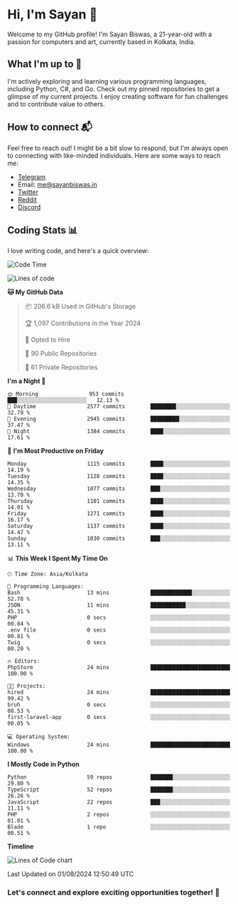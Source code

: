 # Hi, I'm Sayan 👋

Welcome to my GitHub profile! I'm Sayan Biswas, a 21-year-old with a passion for computers and art, currently based in Kolkata, India.

## What I'm up to 🚀

I'm actively exploring and learning various programming languages, including Python, C#, and Go. Check out my pinned repositories to get a glimpse of my current projects. I enjoy creating software for fun challenges and to contribute value to others.

## How to connect 📬

Feel free to reach out! I might be a bit slow to respond, but I'm always open to connecting with like-minded individuals. Here are some ways to reach me:

- [Telegram](https://t.me/dank_as_fuck)
- Email: [me@sayanbiswas.in](mailto:me@sayanbiswas.in)
- [Twitter](https://twitter.com/TheDankDel)
- [Reddit](https://www.reddit.com/user/dank_as_fuck_/)
- [Discord](https://discordapp.com/users/506536929152466945)

## Coding Stats 📊

I love writing code, and here's a quick overview:

<!--START_SECTION:waka-->
![Code Time](http://img.shields.io/badge/Code%20Time-1%2C652%20hrs%2017%20mins-blue)

![Lines of code](https://img.shields.io/badge/From%20Hello%20World%20I%27ve%20Written-5.8%20million%20lines%20of%20code-blue)

**🐱 My GitHub Data** 

> 📦 206.6 kB Used in GitHub's Storage 
 > 
> 🏆 1,097 Contributions in the Year 2024
 > 
> 💼 Opted to Hire
 > 
> 📜 90 Public Repositories 
 > 
> 🔑 61 Private Repositories 
 > 
**I'm a Night 🦉** 

```text
🌞 Morning                953 commits         ███░░░░░░░░░░░░░░░░░░░░░░   12.13 % 
🌆 Daytime                2577 commits        ████████░░░░░░░░░░░░░░░░░   32.79 % 
🌃 Evening                2945 commits        █████████░░░░░░░░░░░░░░░░   37.47 % 
🌙 Night                  1384 commits        ████░░░░░░░░░░░░░░░░░░░░░   17.61 % 
```
📅 **I'm Most Productive on Friday** 

```text
Monday                   1115 commits        ████░░░░░░░░░░░░░░░░░░░░░   14.19 % 
Tuesday                  1128 commits        ████░░░░░░░░░░░░░░░░░░░░░   14.35 % 
Wednesday                1077 commits        ███░░░░░░░░░░░░░░░░░░░░░░   13.70 % 
Thursday                 1101 commits        ████░░░░░░░░░░░░░░░░░░░░░   14.01 % 
Friday                   1271 commits        ████░░░░░░░░░░░░░░░░░░░░░   16.17 % 
Saturday                 1137 commits        ████░░░░░░░░░░░░░░░░░░░░░   14.47 % 
Sunday                   1030 commits        ███░░░░░░░░░░░░░░░░░░░░░░   13.11 % 
```


📊 **This Week I Spent My Time On** 

```text
🕑︎ Time Zone: Asia/Kolkata

💬 Programming Languages: 
Bash                     13 mins             █████████████░░░░░░░░░░░░   52.78 % 
JSON                     11 mins             ███████████░░░░░░░░░░░░░░   45.31 % 
PHP                      0 secs              ░░░░░░░░░░░░░░░░░░░░░░░░░   00.84 % 
.env file                0 secs              ░░░░░░░░░░░░░░░░░░░░░░░░░   00.81 % 
Twig                     0 secs              ░░░░░░░░░░░░░░░░░░░░░░░░░   00.20 % 

🔥 Editors: 
PhpStorm                 24 mins             █████████████████████████   100.00 % 

🐱‍💻 Projects: 
hired                    24 mins             █████████████████████████   99.42 % 
bruh                     0 secs              ░░░░░░░░░░░░░░░░░░░░░░░░░   00.53 % 
first-laravel-app        0 secs              ░░░░░░░░░░░░░░░░░░░░░░░░░   00.05 % 

💻 Operating System: 
Windows                  24 mins             █████████████████████████   100.00 % 
```

**I Mostly Code in Python** 

```text
Python                   59 repos            ███████░░░░░░░░░░░░░░░░░░   29.80 % 
TypeScript               52 repos            ███████░░░░░░░░░░░░░░░░░░   26.26 % 
JavaScript               22 repos            ███░░░░░░░░░░░░░░░░░░░░░░   11.11 % 
PHP                      2 repos             ░░░░░░░░░░░░░░░░░░░░░░░░░   01.01 % 
Blade                    1 repo              ░░░░░░░░░░░░░░░░░░░░░░░░░   00.51 % 
```



**Timeline**

![Lines of Code chart](https://raw.githubusercontent.com/Dank-del/Dank-del/main/assets/bar_graph.png)


 Last Updated on 01/08/2024 12:50:49 UTC
<!--END_SECTION:waka-->

### Let's connect and explore exciting opportunities together! 🚀
